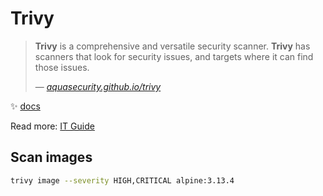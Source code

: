 # Trivy

> **Trivy** is a comprehensive and versatile security scanner. **Trivy** has scanners that look for security issues, and targets where it can find those issues.
>
> &mdash; _[aquasecurity.github.io/trivy](https://aquasecurity.github.io/trivy)_

✨ [docs](https://aquasecurity.github.io/trivy)

Read more: [IT Guide](https://github.com/devpro/information-technology-guide/blob/main/docs/companies/aqua/trivy.md)

## Scan images

```bash
trivy image --severity HIGH,CRITICAL alpine:3.13.4
```
